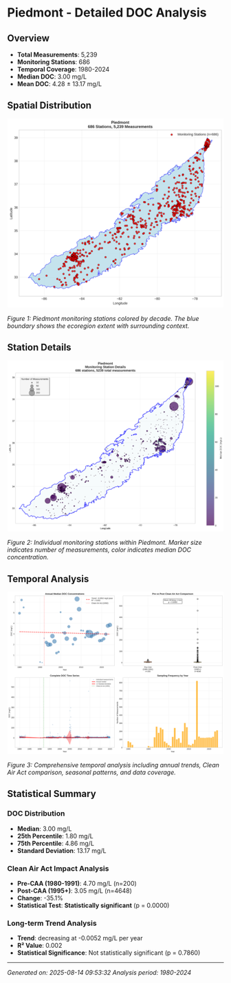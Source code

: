 # Piedmont - Detailed DOC Analysis

## Overview
- **Total Measurements**: 5,239
- **Monitoring Stations**: 686
- **Temporal Coverage**: 1980-2024
- **Median DOC**: 3.00 mg/L
- **Mean DOC**: 4.28 ± 13.17 mg/L

## Spatial Distribution

![Ecoregion Overview](Piedmont_overview_map.png)

*Figure 1: Piedmont monitoring stations colored by decade. The blue boundary shows the ecoregion extent with surrounding context.*

## Station Details

![Station Details](Piedmont_stations.png)

*Figure 2: Individual monitoring stations within Piedmont. Marker size indicates number of measurements, color indicates median DOC concentration.*

## Temporal Analysis

![Time Series Analysis](Piedmont_timeseries.png)

*Figure 3: Comprehensive temporal analysis including annual trends, Clean Air Act comparison, seasonal patterns, and data coverage.*

## Statistical Summary

### DOC Distribution
- **Median**: 3.00 mg/L
- **25th Percentile**: 1.80 mg/L  
- **75th Percentile**: 4.86 mg/L
- **Standard Deviation**: 13.17 mg/L

### Clean Air Act Impact Analysis

- **Pre-CAA (1980-1991)**: 4.70 mg/L (n=200)
- **Post-CAA (1995+)**: 3.05 mg/L (n=4648)
- **Change**: -35.1%
- **Statistical Test**: **Statistically significant** (p = 0.0000)

### Long-term Trend Analysis

- **Trend**: decreasing at -0.0052 mg/L per year
- **R² Value**: 0.002
- **Statistical Significance**: Not statistically significant (p = 0.7860)


---
*Generated on: 2025-08-14 09:53:32*
*Analysis period: 1980-2024*
